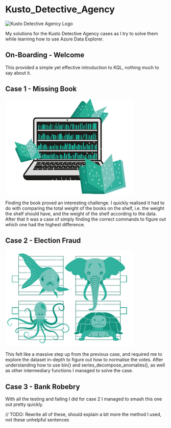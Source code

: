 # Kusto_Detective_Agency
![Kusto Detective Agency Logo](https://images.credly.com/images/43b452c6-89f2-4649-bb84-19f3166a833e/image.png "Kusto Detective Agency Log")

My solutions for the Kusto Detective Agency cases as I try to solve them while learning how to use Azure Data Explorer.


## On-Boarding - Welcome
This provided a simple yet effective introduction to KQL, nothing much to say about it.


## Case 1 - Missing Book
![Case 1 Picture](/img/case1.png "Case 1 Picture")

Finding the book proved an interesting challenge. I quickly realised it had to do with comparing the total weight of the books on the shelf, i.e. the weight the shelf should have, and the weight of the shelf according to the data. After that it was a case of simply finding the correct commands to figure out which one had the highest difference.


## Case 2 - Election Fraud
![Case 2 Picture](/img/case2.png "Case 2 Picture")

This felt like a massive step up from the previous case, and required me to explore the dataset in-depth to figure out how to normalise the votes. After understanding how to use bin() and series_decompose_anomalies(), as well as other intermediary functions I managed to solve the case. 


## Case 3 - Bank Robebry
With all the testing and failing I did for case 2 I managed to smash this one out pretty quickly.

// TODO: Rewrite all of these, should explain a bit more the method I used, not these unhelpful sentences
